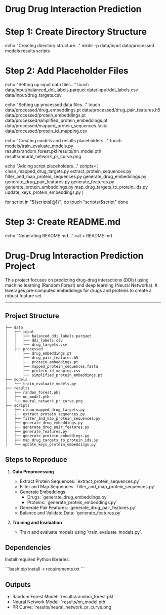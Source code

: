 
# Drug Drug Interaction Prediction


# Step 1: Create Directory Structure
echo "Creating directory structure..."
mkdir -p data/input data/processed models results scripts

# Step 2: Add Placeholder Files
echo "Setting up input data files..."
touch data/input/balanced_ddi_labels.parquet data/input/ddi_labels.csv data/input/drug_targets.csv

echo "Setting up processed data files..."
touch data/processed/drug_embeddings.pt data/processed/drug_pair_features.h5 \
      data/processed/protein_embeddings.pt data/processed/simplified_protein_embeddings.pt \
      data/processed/mapped_protein_sequences.fasta data/processed/protein_id_mapping.csv

echo "Creating models and results placeholders..."
touch models/train_evaluate_models.py \
      results/random_forest.pkl results/nn_model.pth results/neural_network_pr_curve.png

echo "Adding script placeholders..."
scripts=(
    clean_mapped_drug_targets.py
    extract_protein_sequences.py
    filter_and_map_protein_sequences.py
    generate_drug_embeddings.py
    generate_drug_pair_features.py
    generate_features.py
    generate_protein_embeddings.py
    map_drug_targets_to_protein_ids.py
    update_keys_protein_embeddings.py
)

for script in "${scripts[@]}"; do
    touch "scripts/$script"
done

# Step 3: Create README.md
echo "Generating README.md..."
cat <<EOF > README.md
# Drug-Drug Interaction Prediction Project

This project focuses on predicting drug-drug interactions (DDIs) using machine learning (Random Forest) and deep learning (Neural Networks). It leverages pre-computed embeddings for drugs and proteins to create a robust feature set.

---

## **Project Structure**


```plaintext
├── data
│   ├── input
│   │   ├── balanced_ddi_labels.parquet
│   │   ├── ddi_labels.csv
│   │   └── drug_targets.csv
│   ├── processed
│       ├── drug_embeddings.pt
│       ├── drug_pair_features.h5
│       ├── protein_embeddings.pt
│       ├── mapped_protein_sequences.fasta
│       ├── protein_id_mapping.csv
│       └── simplified_protein_embeddings.pt
├── models
│   └── train_evaluate_models.py
├── results
│   ├── random_forest.pkl
│   ├── nn_model.pth
│   └── neural_network_pr_curve.png
├── scripts
│   ├── clean_mapped_drug_targets.py
│   ├── extract_protein_sequences.py
│   ├── filter_and_map_protein_sequences.py
│   ├── generate_drug_embeddings.py
│   ├── generate_drug_pair_features.py
│   ├── generate_features.py
│   ├── generate_protein_embeddings.py
│   ├── map_drug_targets_to_protein_ids.py
│   └── update_keys_protein_embeddings.py
```


## Steps to Reproduce

1. **Data Preprocessing**
   - Extract Protein Sequences: \`extract_protein_sequences.py\`
   - Filter and Map Sequences: \`filter_and_map_protein_sequences.py\`
   - Generate Embeddings:
     - Drugs: \`generate_drug_embeddings.py\`
     - Proteins: \`generate_protein_embeddings.py\`
   - Generate Pair Features: \`generate_drug_pair_features.py\`
   - Balance and Validate Data: \`generate_features.py\`

2. **Training and Evaluation**
   - Train and evaluate models using \`train_evaluate_models.py\`.

## Dependencies

Install required Python libraries:

\`\`\`bash
pip install -r requirements.txt
\`\`\`

## Outputs
- Random Forest Model: \`results/random_forest.pkl\`
- Neural Network Model: \`results/nn_model.pth\`
- PR Curve: \`results/neural_network_pr_curve.png\`


